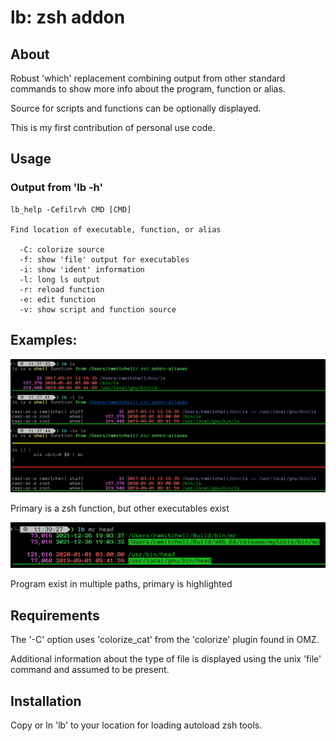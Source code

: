 # lb: zsh addon

## About
Robust 'which' replacement combining output from other
standard commands to show more info about the program, function
or alias.

Source for scripts and functions can be optionally displayed.

This is my first contribution of personal use code.

## Usage
### Output from 'lb -h'
```
lb_help -Cefilrvh CMD [CMD]

Find location of executable, function, or alias

  -C: colorize source
  -f: show 'file' output for executables
  -i: show 'ident' information
  -l: long ls output
  -r: reload function
  -e: edit function
  -v: show script and function source
```
## Examples:
![lb-ls](img/lb-ls.png)

Primary is a zsh function, but other executables exist

![lb-prog](img/lb-prog.png)

Program exist in multiple paths, primary is highlighted

## Requirements

The '-C' option uses 'colorize_cat' from the 'colorize' plugin found in OMZ.

Additional information about the type of file is displayed using the unix
'file' command and assumed to be present.

## Installation
Copy or ln 'lb' to your location for loading autoload zsh tools.
